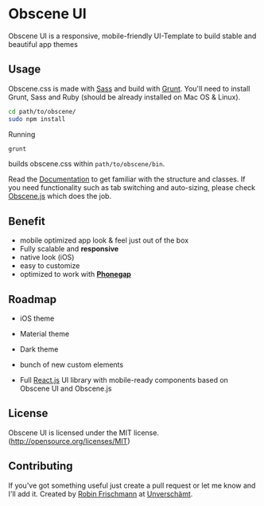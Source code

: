 # Obscene UI
Obscene UI is a responsive, mobile-friendly UI-Template to build stable and beautiful app themes


## Usage ##
Obscene.css is made with [Sass](http://sass-lang.com/) and build with [Grunt](http://gruntjs.com/).
You'll need to install Grunt, Sass and Ruby (should be already installed on Mac OS & Linux).


```sh
cd path/to/obscene/
sudo npm install
```

Running
```sh
grunt
```
builds obscene.css within `path/to/obscene/bin`.

Read the [Documentation](http://unverschaemt.github.io/Obscene-UI/docs/) to get familiar with the structure and classes.
If you need functionality such as tab switching and auto-sizing, please check [Obscene.js](https://github.com/unverschaemt/Obscene.js) which does the job.

## Benefit ##
* mobile optimized app look & feel just out of the box
* Fully scalable and **responsive**
* native look (iOS)
* easy to customize
* optimized to work with **[Phonegap](http://phonegap.com/)**

## Roadmap ##
* iOS theme
* Material theme
* Dark theme
* bunch of new custom elements

* Full [React.js](https://facebook.github.io/react/) UI library with mobile-ready components based on Obscene UI and Obscene.js


## License
Obscene UI is licensed under the MIT license. (http://opensource.org/licenses/MIT)

## Contributing
If you've got something useful just create a pull request or let me know and I'll add it.
Created by [Robin Frischmann](http://rofrischmann.de) at [Unverschämt](http://unverschaemt.net).
